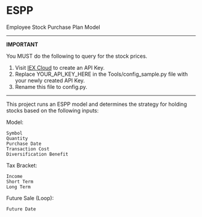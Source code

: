 # ESPP
Employee Stock Purchase Plan Model

-----------------------------------------------------------------
**IMPORTANT**

You MUST do the following to query for the stock prices.

1. Visit [IEX Cloud](iexcloud.io) to create an API Key.
2. Replace YOUR_API_KEY_HERE in the Tools/config_sample.py file with your newly created API Key.
3. Rename this file to config.py.

-----------------------------------------------------------------
This project runs an ESPP model and determines the strategy for holding stocks based on the following inputs:

Model:

    Symbol
    Quantity
    Purchase Date
    Transaction Cost
    Diversification Benefit

Tax Bracket:

    Income
    Short Term
    Long Term
    
Future Sale (Loop):

    Future Date
